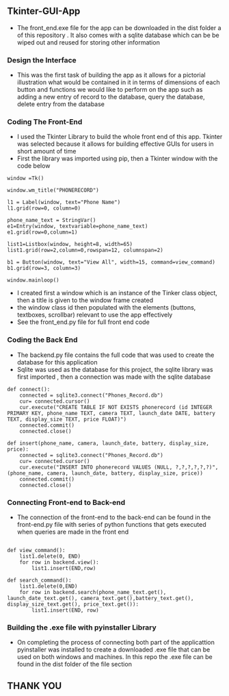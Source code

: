 ## Tkinter-GUI-App

- The front_end.exe file for the app can be downloaded  in the  dist folder a of this repository
. It  also comes with a sqlite database which can be be wiped out and reused for storing other information  

### Design the Interface 
- This was the first task of building the app as it allows for  a pictorial illustration what would be contained in it
 in terms of dimensions of each button and functions we would like to perform on the app such as adding a new entry of 
 record to the database, query the database, delete entry from the database

### Coding The Front-End
- I used the Tkinter Library to build  the whole front end of this app. Tkinter was selected because it allows for building effective 
GUIs for users in short amount of time
- First the library was imported using pip, then a Tkinter window with the code below
```
window =Tk()

window.wm_title("PHONERECORD")

l1 = Label(window, text="Phone Name")
l1.grid(row=0, column=0)

phone_name_text = StringVar()
e1=Entry(window, textvariable=phone_name_text)
e1.grid(row=0,column=1)

list1=Listbox(window, height=8, width=65)
list1.grid(row=2,column=0,rowspan=12, columnspan=2)

b1 = Button(window, text="View All", width=15, command=view_command)
b1.grid(row=3, column=3)

window.mainloop()
``` 
- I created first a window which is an instance of the Tinker class object, then a title is given to the window frame created
- the window class id then populated with the elements (buttons, textboxes, scrollbar) relevant to use the app effectively
- See the front_end.py file for full front end code

### Coding the Back End

- The backend.py file contains the full code that was used to create the database for this application
- Sqlite was used as the database for this project, the sqlite library was first imported , then a connection was made with the sqlite database

```
def connect():
    connected = sqlite3.connect("Phones_Record.db")
    cur= connected.cursor()
    cur.execute("CREATE TABLE IF NOT EXISTS phonerecord (id INTEGER PRIMARY KEY, phone_name TEXT, camera TEXT, launch_date DATE, battery TEXT, display_size TEXT, price FLOAT)")
    connected.commit()
    connected.close()

def insert(phone_name, camera, launch_date, battery, display_size, price):
    connected = sqlite3.connect("Phones_Record.db")
    cur= connected.cursor()
    cur.execute("INSERT INTO phonerecord VALUES (NULL, ?,?,?,?,?,?)",(phone_name, camera, launch_date, battery, display_size, price))
    connected.commit()
    connected.close()

```
### Connecting Front-end to Back-end
- The connection of the front-end to the back-end can be found in the  front-end.py file with series of python functions that gets executed 
when queries are made in the front end
```

def view_command():
    list1.delete(0, END)
    for row in backend.view():
        list1.insert(END,row)

def search_command():
    list1.delete(0,END)
    for row in backend.search(phone_name_text.get(), launch_date_text.get(), camera_text.get(),battery_text.get(), display_size_text.get(), price_text.get()):
        list1.insert(END, row)
```
### Building the .exe file with pyinstaller Library
- On completing the process of connecting both part of the applicattion  pyinstaller was installed to create a downloaded .exe file that can be used 
on both windows and machines. In this repo the .exe file can be found in the dist folder of the  file section

## THANK YOU
